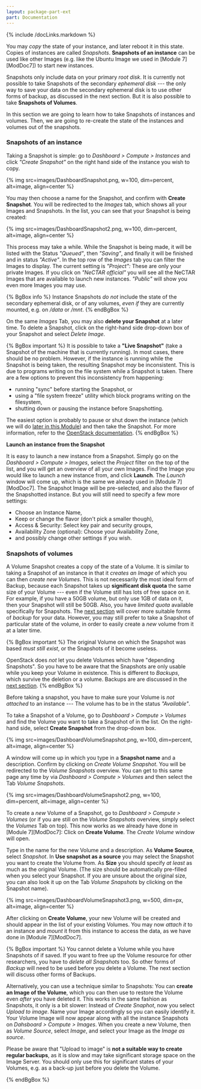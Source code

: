 ```yaml
---
layout: package-part-ext
part: Documentation
---
```

{% include /docLinks.markdown %}


You may *copy* the state of your instance, and later reboot it in this state. Copies of instances are called *Snapshots*. **Snapshots of an instance** can be used like other Images (e.g. like the Ubuntu Image we used in [Module 7][ModDoc7]) to start new instances.

Snapshots only include data on your primary *root disk*. It is currently not possible to take Snapshots of the secondary *ephemeral disk* --- the only way to save your data on the secondary ephemeral disk is to use other forms of backup, as discussed in the next section.
But it is also possible to take **Snapshots of Volumes**.

In this section we are going to learn how to take Snapshots of instances and volumes. Then, we are going to re-create the state of the instances and volumes out of the snapshots.

### Snapshots of an instance

Taking a Snapshot is simple: go to *Dashboard > Compute > Instances* and click *"Create Snapshot"* on the right hand side of the instance you wish to copy.

{% img src=images/DashboardSnapshot.png, w=100, dim=percent, alt=image, align=center %}

You may then choose a name for the Snapshot, and confirm with **Create Snapshot**. You will be redirected to the *Images* tab, which shows all your Images and Snapshots. In the list, you can see that your Snapshot is being created:

{% img src=images/DashboardSnapshot2.png, w=100, dim=percent, alt=image, align=center %}

This process may take a while. While the Snapshot is being made, it will be listed with the Status *"Queued"*, then *"Saving"*, and finally it will be finished and in status *"Active"*. In the top row of the *Images* tab you can filter the Images to display. The current setting is *"Project":* These are only your private Images. If you click on *"NeCTAR official"* you will see all the NeCTAR Images that are available to launch new instances. *"Public"* will show you even more Images you may use.

{% BgBox info %}
Instance Snapshots *do not* include the state of the secondary ephemeral disk, or of any volumes, *even if* they are currently mounted, e.g. on */data* or */mnt*.
{% endBgBox %}

On the same *Images* Tab, you may also **delete your Snapshot** at a later time. To delete a Snapshot, click on the right-hand side drop-down box of your Snapshot and select *Delete Image*.


{% BgBox important %}
It is possible to take a **"Live Snapshot"** (take a Snapshot of the machine that is currently running). In most cases, there should be no problem. However, if the instance is running while the Snapshot is being taken, the resulting Snapshot *may* be inconsistent. This is due to programs writing on the file system while a Snapshot is taken. There are a few options to prevent this inconsistency from happening:

* running "sync" before starting the Snapshot, or
* using a "file system freeze" utility which block programs writing on the filesystem,
* shutting down or pausing the instance before Snapshotting.

The easiest option is probably to pause or shut down the instance (which we will do [later in this Module](cleanup.html)) and then take the Snapshot. For more information, refer to the [OpenStack documentation](http://docs.openstack.org/openstack-ops/content/snapshots.html).
{% endBgBox %}


**Launch an instance from the Snapshot**

It is easy to launch a new instance from a Snapshot. Simply go on the *Dashboard > Compute > Images*, select the *Project* filter on the top of the list, and you will get an overview of all your own Images. Find the Image you would like to launch a new instance from, and click **Launch**. The *Launch* window will come up, which is the same we already used in [Module 7][ModDoc7]. The Snapshot Image will be pre-selected, and also the flavor of the Snapshotted instance. But you will still need to specify a few more settings:

* Choose an Instance Name,
* Keep or change the flavor (don't pick a smaller though),
* Access & Security: Select key pair and security groups,
* Availability Zone (optional): Choose your Availability Zone,
* and possibly change other settings if you wish.


### Snapshots of volumes

A Volume Snapshot creates a copy of the state of a Volume. It is similar to taking a Snapshot of an instance in that it *creates an Image* of which you can then *create new Volumes*. This is not necessarily the most ideal form of Backup, because each Snapshot takes up **significant disk quota** the same size of your Volume --- even if the Volume still has lots of free space on it. For example, if you have a 50GB volume, but only use 1GB of data on it, then your Snapshot will still be 50GB. Also, you have *limited quota* available specifically for Snapshots. The [next section](backup.html) will cover more suitable forms of *backup* for your data. However, you may still prefer to take a Snapshot of particular state of the volume, in order to easily create a *new* volume from it at a later time.

{% BgBox important %}
The original Volume on which the Snapshot was based *must still exist*, or the Snapshots of it become useless.

OpenStack does *not* let you delete Volumes which have "depending Snapshots". So you have to be aware that the Snapshots are only usable while you keep your Volume in existence. This is different to *Backups*, which survive the deletion or a volume. Backups are are discussed in the [next section](backup.html).
{% endBgBox %}

Before taking a snapshot, you have to make sure your Volume is *not attached* to an instance --- The volume has to be in the status *"Available"*.

To take a Snapshot of a Volume, go to *Dashboard > Compute > Volumes* and find the Volume you want to take a Snapshot of in the list. On the right-hand side, select **Create Snapshot** from the drop-down box.

{% img src=images/DashboardVolumeSnapshot.png, w=100, dim=percent, alt=image, align=center %}

A window will come up in which you type in a **Snapshot name** and a description. Confirm by clicking on *Create Volume Snapshot*. You will be redirected to the *Volume Snapshots* overview. You can get to this same page any time by via *Dashboard > Compute > Volumes* and then select the Tab *Volume Snapshots*.

{% img src=images/DashboardVolumeSnapshot2.png, w=100, dim=percent, alt=image, align=center %}


To create a *new* Volume of a Snapshot, go to *Dashboard > Compute > Volumes* (or if you are still on the *Volume Snapshots* overview, simply select the *Volumes* Tab on top). This now works as we already have done in [Module 7][ModDoc7]: Click on **Create Volume**. The *Create Volume* window will open.


Type in the name for the new Volume and a description. As **Volume Source**, select *Snapshot*. In **Use snapshot as a source** you may select the Snapshot you want to create the Volume from. As **Size** you should specify *at least* as much as the original Volume. (The size should be automatically pre-filled when you select your Snapshot. If you are unsure about the original size, you can also look it up on the Tab *Volume Snapshots* by clicking on the Snapshot name).

{% img src=images/DashboardVolumeSnapshot3.png, w=500, dim=px, alt=image, align=center %}

After clicking on **Create Volume**, your new Volume will be created and should appear in the list of your existing Volumes. You may now *attach it* to an instance and *mount* it from this instance to access the data, as we have done in [Module 7][ModDoc7].


{% BgBox important %}
You cannot delete a Volume while you have Snapshots of if saved. If you want to free up the Volume resource for other researchers, you have to *delete all Snapshots* too. So other forms of *Backup* will need to be used before you delete a Volume.
The next section will discuss other forms of Backups.

Alternatively, you can use a technique similar to Snapshots: You can **create an Image of the Volume**, which you can then use to restore the Volume even *after* you have deleted it. This works in the same fashion as Snapshots, it only is a bit slower: Instead of *Create Snaphot*, now you select *Upload to image*. Name your Image accordingly so you can easily identify it. Your Volume Image will now appear along with all the instance Snapshots on *Dahsboard > Compute > Images*. When you create a new Volume, then as *Volume Source*, select *Image*, and select your Image as the *Image as source*.

Please be aware that "Upload to image" is **not a suitable way to create regular backups**, as it is slow and may take significant storage space on the Image Server. You should only use this for significant states of your Volumes, e.g. as a back-up just before you delete the Volume.

{% endBgBox %}
